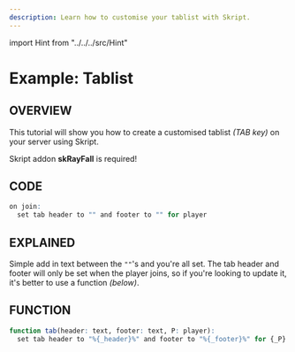 ```yaml
---
description: Learn how to customise your tablist with Skript.
---
```


import Hint from "../../../src/Hint"

# Example: Tablist

## OVERVIEW

This tutorial will show you how to create a customised tablist _\(TAB key\)_ on your server using Skript.

<Hint style="info">
Skript addon <strong>skRayFall</strong> is required!
</Hint>

## CODE

```r
on join:
  set tab header to "" and footer to "" for player
```

## EXPLAINED

Simple add in text between the `""`'s and you're all set. The tab header and footer will only be set when the player joins, so if you're looking to update it, it's better to use a function _\(below\)_.

## FUNCTION

```r
function tab(header: text, footer: text, P: player):
  set tab header to "%{_header}%" and footer to "%{_footer}%" for {_P}
```
